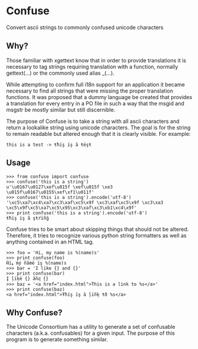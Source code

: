 # Confuse
Convert ascii strings to commonly confused unicode characters

## Why?
Those familiar with xgettext know that in order to provide translations it is necessary to tag strings requiring translation with a function, normally gettext(...) or the commonly used alias _(...).

While attempting to confirm full i18n support for an application it became necessary to find all strings that were missing the proper translation functions. It was proposed that a dummy language be created that provides a translation for every entry in a PO file in such a way that the msgid and msgstr be mostly similar but still discernible.

The purpose of Confuse is to take a string with all ascii characters and return a lookalike string using unicode characters. The goal is for the string to remain readable but altered enough that it is clearly visible. For example:

```
this is a test -> ŧħïş ïş ã ŧëşŧ
```

## Usage
```
>>> from confuse import confuse
>>> confuse('this is a string')
u'\u0167\u0127\xef\u015f \xef\u015f \xe3 \u015f\u0167\u0155\xef\xf1\u011f'
>>> confuse('this is a string').encode('utf-8')
'\xc5\xa7\xc4\xa7\xc3\xaf\xc5\x9f \xc3\xaf\xc5\x9f \xc3\xa3 \xc5\x9f\xc5\xa7\xc5\x95\xc3\xaf\xc3\xb1\xc4\x9f'
>>> print confuse('this is a string').encode('utf-8')
ŧħïş ïş ã şŧŕïñğ
```

Confuse tries to be smart about skipping things that should not be altered. Therefore, it tries to recognize various python string formatters as well as anything contained in an HTML tag.
```
>>> foo = 'Hi, my name is %(name)s'
>>> print confuse(foo)
Ĥï❟ ṁý ñãṁë ïş %(name)s
>>> bar = 'I like {} and {}'
>>> print confuse(bar)
Į ļïķë {} ãñᶁ {}
>>> baz = '<a href="index.html">This is a link to %s</a>'
>>> print confuse(baz)
<a href="index.html">Ŧħïş ïş ã ļïñķ ŧð %s</a>
```

## Why Confuse?
The Unicode Consortium has a utility to generate a set of confusable characters (a.k.a. confusables) for a given input. The purpose of this program is to generate something similar.
